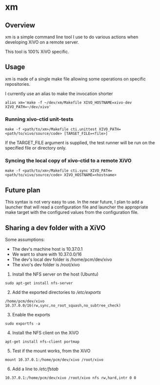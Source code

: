 # xm

## Overview

xm is a simple command line tool I use to do various actions when developing XiVO
on a remote server.

This tool is 100% XiVO specific.


## Usage

xm is made of a single make file allowing some operations on specific repositories.

I currently use an alias to make the invocation shorter

```
alias xm='make -f ~/dev/xm/Makefile XIVO_HOSTNAME=xivo-dev XIVO_PATH=~/dev/xivo'
```


### Running xivo-ctid unit-tests

```
make -f <path/to/xm>/Makefile cti.unittest XIVO_PATH=<path/to/xivo/source/code> [TARGET_FILE=<file>]
```

If the TARGET_FILE argument is supplied, the test runner will be run on the specified file
or directory only.


### Syncing the local copy of xivo-ctid to a remote XiVO

```
make -f <path/to/xm>/Makefile cti.sync XIVO_PATH=<path/to/xivo/source/code> XIVO_HOSTNAME=<hostname>
```


## Future plan

This syntax is not very easy to use. In the near future, I plan to add a launcher that will
read a configuration file and launcher the appropriate make target with the configured values
from the configuration file.

## Sharing a dev folder with a XiVO

Some assumptions:

- The dev's machine host is 10.37.0.1
- We want to share with 10.37.0.0/16
- The dev's local dev folder is /home/pcm/dev/xivo
- The xivo's dev folder is /root/xivo

1. Install the NFS server on the host (Ubuntu)

```
sudo apt-get install nfs-server
```

2. Add the exported directories to */etc/exports*

```
/home/pcm/dev/xivo 10.37.0.0/16(rw,sync,no_root_squash,no_subtree_check)
```

3. Enable the exports

```
sudo exportfs -a
```

4. Install the NFS client on the XiVO

```
apt-get install nfs-client portmap
```

5. Test if the mount works, from the XiVO

```
mount 10.37.0.1:/home/pcm/dev/xivo /root/xivo
```

6. Add a line to */etc/fstab*

```
10.37.0.1:/home/pcm/dev/xivo /root/xivo nfs rw,hard,intr 0 0
```
